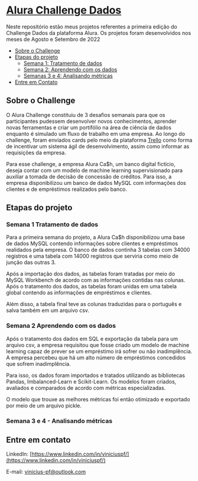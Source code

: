# [Alura Challenge Dados](https://www.alura.com.br/challenges/dados)

Neste repositório estão meus projetos referentes a primeira edição do Challenge Dados da plataforma Alura. Os projetos foram desenvolvidos nos meses de Agosto e Setembro de 2022

* [Sobre o Challenge](#sobre-o-challenge)
* [Etapas do projeto](#etapas-do-projeto)
    + [Semana 1: Tratamento de dados](#semana-1-tratamento-de-dados)
    + [Semana 2: Aprendendo com os dados](#semana-2-aprendendo-com-os-dados)
    + [Semanas 3 e 4: Analisando métricas](#semana-3-analisando-métricas)
* [Entre em Contato](#entre-em-contato)

## Sobre o Challenge

O Alura Challenge constituiu de 3 desafios semanais para que os participantes pudessem desenvolver novos conhecimentos, aprender novas ferramentas e criar um portifólio na área de ciência de dados enquanto é simulado um fluxo de trabalho em uma empresa. Ao longo do challenge, foram enviados cards pelo meio da plataforma [Trello](https://trello.com) como forma de incentivar um sistema ágil de desenvolvimento, assim como informar as requisições da empresa.

Para esse challenge, a empresa Alura Ca$h, um banco digital fictício, deseja contar com um modelo de machine learning supervisionado para auxiliar a tomada de decisão de concessão de créditos. Para isso, a empresa disponibilizou um banco de dados MySQL com informações dos clientes e de empréstimos realizados pelo banco. 

## Etapas do projeto

### Semana 1 Tratamento de dados

Para a primeira semana do projeto, a Alura Ca$h disponibilizou uma base de dados MySQL contendo informações sobre clientes e empréstimos realidados pela empresa. O banco de dados continha 3 tabelas com 34000 registros e uma tabela com 14000 registros que serviria como meio de junção das outras 3.

Após a importação dos dados, as tabelas foram tratadas por meio do MySQL Workbench de acordo com as informações contidas nas colunas. Após o tratamento dos dados, as tabelas foram unidas em uma tabela global contendo as informações de empréstimos e clientes.

Além disso, a tabela final teve as colunas traduzidas para o português e salva também em um arquivo csv.

### Semana 2 Aprendendo com os dados

Após o tratamento dos dados em SQL e exportação da tabela para um arquivo csv, a empresa requisitou que fosse criado um modelo de machine learning capaz de prever se um empréstimo irá sofrer ou não inadimplência. A empresa percebeu que há um alto número de empréstimos concedidos que sofrem inadimplência.

Para isso, os dados foram importados e tratados utilizando as bibliotecas Pandas, Imbalanced-Learn e Scikit-Learn. Os modelos foram criados, avaliados e comparados de acordo com métricas especializadas.

O modelo que trouxe as melhores métricas foi então otimizado e exportado por meio de um arquivo pickle.

### Semana 3 e 4 - Analisando métricas

## Entre em contato

LinkedIn: [https://www.linkedin.com/in/viniciuspf/](https://www.linkedin.com/in/viniciuspf/)

E-mail: vinicius-pf@outlook.com



